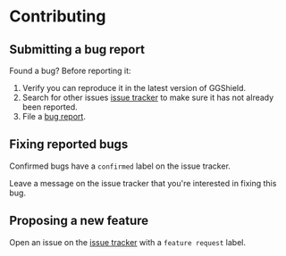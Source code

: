 # Contributing

## Submitting a bug report

Found a bug? Before reporting it:

1. Verify you can reproduce it in the latest version of GGShield.
2. Search for other issues [issue tracker](https://github.com/GitGuardian/gitguardian-vscode/issues) to make sure it has not already been reported.
3. File a [bug report](https://github.com/GitGuardian/gitguardian-vscode/issues/new?assignees=&labels=bug&projects=&template=bug_report.md&title=).

## Fixing reported bugs

Confirmed bugs have a `confirmed` label on the issue tracker.

Leave a message on the issue tracker that you're interested in fixing this bug.

## Proposing a new feature

Open an issue on the [issue tracker](https://github.com/GitGuardian/gitguardian-vscode/issues/new?assignees=&labels=Feature+request&projects=&template=feature_request.md&title=) with a `feature request` label.

